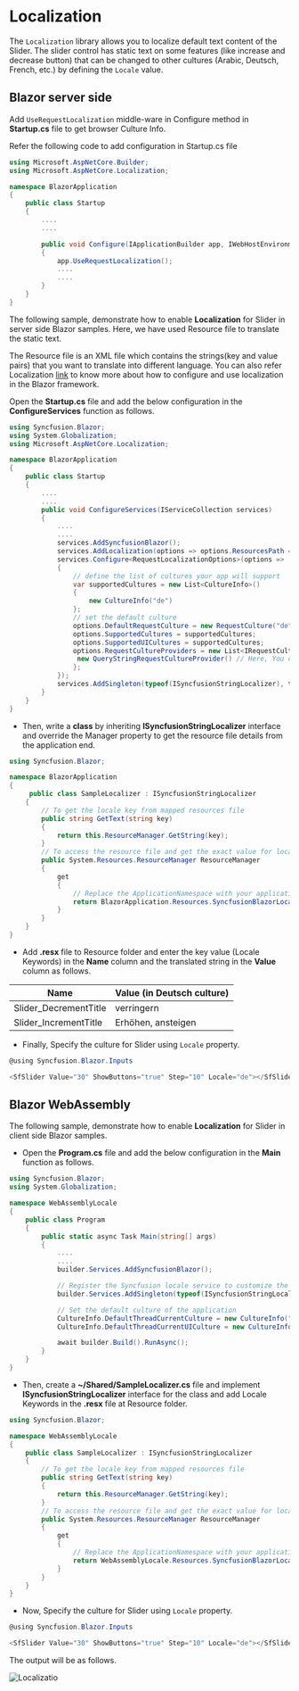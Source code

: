 # Localization

The `Localization` library allows you to localize default text content of the Slider. The slider control has static text on some features (like increase and decrease button) that can be changed to other cultures (Arabic, Deutsch, French, etc.) by defining the `Locale` value.

## Blazor server side

Add `UseRequestLocalization` middle-ware in Configure method in **Startup.cs** file to get browser Culture Info.

Refer the following code to add configuration in Startup.cs file

```csharp
using Microsoft.AspNetCore.Builder;
using Microsoft.AspNetCore.Localization;

namespace BlazorApplication
{
    public class Startup
    {
        ....
        ....

        public void Configure(IApplicationBuilder app, IWebHostEnvironment env)
        {
            app.UseRequestLocalization();
            ....
            ....
        }
    }
}
```

The following sample, demonstrate how to enable **Localization** for Slider in server side Blazor samples. Here, we have used Resource file to translate the static text.

The Resource file is an XML file which contains the strings(key and value pairs) that you want to translate into different language. You can also refer Localization [link](https://blazor.syncfusion.com/documentation/common/localization/) to know more about how to configure and use localization in the Blazor framework.

Open the **Startup.cs** file and add the below configuration in the **ConfigureServices** function as follows.

```csharp
using Syncfusion.Blazor;
using System.Globalization;
using Microsoft.AspNetCore.Localization;

namespace BlazorApplication
{
    public class Startup
    {
        ....
        ....
        public void ConfigureServices(IServiceCollection services)
        {
            ....
            ....
            services.AddSyncfusionBlazor();
            services.AddLocalization(options => options.ResourcesPath = "Resources");
            services.Configure<RequestLocalizationOptions>(options =>
            {
                // define the list of cultures your app will support
                var supportedCultures = new List<CultureInfo>()
                {
                    new CultureInfo("de")
                };
                // set the default culture
                options.DefaultRequestCulture = new RequestCulture("de");
                options.SupportedCultures = supportedCultures;
                options.SupportedUICultures = supportedCultures;
                options.RequestCultureProviders = new List<IRequestCultureProvider>() {
                 new QueryStringRequestCultureProvider() // Here, You can also use other localization provider
                };
            });
            services.AddSingleton(typeof(ISyncfusionStringLocalizer), typeof(SampleLocalizer));
        }
    }
}
```

* Then, write a **class** by inheriting **ISyncfusionStringLocalizer** interface and override the Manager property to get the resource file details from the application end.

```csharp
using Syncfusion.Blazor;

namespace BlazorApplication
{
     public class SampleLocalizer : ISyncfusionStringLocalizer
    {
        // To get the locale key from mapped resources file
        public string GetText(string key)
        {
            return this.ResourceManager.GetString(key);
        }
        // To access the resource file and get the exact value for locale key
        public System.Resources.ResourceManager ResourceManager
        {
            get
            {
                // Replace the ApplicationNamespace with your application name.
                return BlazorApplication.Resources.SyncfusionBlazorLocale.ResourceManager;
            }
        }
    }
}
```

* Add **.resx** file to Resource folder and enter the key value (Locale Keywords) in the **Name** column and the translated string in the **Value** column as follows.

| **Name** | **Value (in Deutsch culture)** |
| --- | --- |
| Slider_DecrementTitle | verringern |
| Slider_IncrementTitle | Erhöhen, ansteigen |

* Finally, Specify the culture for Slider using `Locale` property.

```csharp
@using Syncfusion.Blazor.Inputs

<SfSlider Value="30" ShowButtons="true" Step="10" Locale="de"></SfSlider>
```

## Blazor WebAssembly

The following sample, demonstrate how to enable **Localization** for Slider in client side Blazor samples.

* Open the **Program.cs** file and add the below configuration in the **Main** function as follows.

```csharp
using Syncfusion.Blazor;
using System.Globalization;

namespace WebAssemblyLocale
{
    public class Program
    {
        public static async Task Main(string[] args)
        {
            ....
            ....
            builder.Services.AddSyncfusionBlazor();

            // Register the Syncfusion locale service to customize the  SyncfusionBlazor component locale culture
            builder.Services.AddSingleton(typeof(ISyncfusionStringLocalizer), typeof(SampleLocalizer));

            // Set the default culture of the application
            CultureInfo.DefaultThreadCurrentCulture = new CultureInfo("de");
            CultureInfo.DefaultThreadCurrentUICulture = new CultureInfo("de");

            await builder.Build().RunAsync();
        }
    }
}
```

* Then, create a **~/Shared/SampleLocalizer.cs** file and implement **ISyncfusionStringLocalizer** interface for the class and add Locale Keywords in the **.resx** file at Resource folder.

```csharp
using Syncfusion.Blazor;

namespace WebAssemblyLocale
{
    public class SampleLocalizer : ISyncfusionStringLocalizer
    {
        // To get the locale key from mapped resources file
        public string GetText(string key)
        {
            return this.ResourceManager.GetString(key);
        }
        // To access the resource file and get the exact value for locale key
        public System.Resources.ResourceManager ResourceManager
        {
            get
            {
                // Replace the ApplicationNamespace with your application name.
                return WebAssemblyLocale.Resources.SyncfusionBlazorLocale.ResourceManager;
            }
        }
    }
}
```

* Now, Specify the culture for Slider using `Locale` property.

```csharp
@using Syncfusion.Blazor.Inputs

<SfSlider Value="30" ShowButtons="true" Step="10" Locale="de"></SfSlider>
```

The output will be as follows.

![Localizatio](./images/localization.gif)